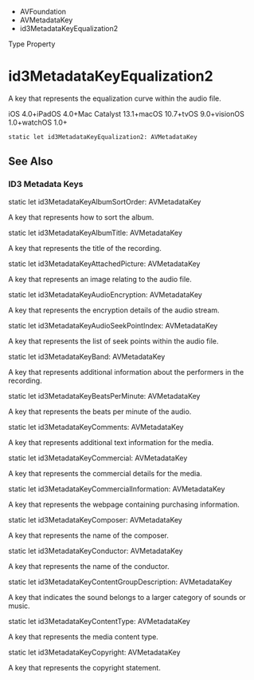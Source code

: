 

- AVFoundation
- AVMetadataKey
-  id3MetadataKeyEqualization2 

Type Property

# id3MetadataKeyEqualization2

A key that represents the equalization curve within the audio file.

iOS 4.0+iPadOS 4.0+Mac Catalyst 13.1+macOS 10.7+tvOS 9.0+visionOS 1.0+watchOS 1.0+

``` source
static let id3MetadataKeyEqualization2: AVMetadataKey
```

## See Also

### ID3 Metadata Keys

static let id3MetadataKeyAlbumSortOrder: AVMetadataKey

A key that represents how to sort the album.

static let id3MetadataKeyAlbumTitle: AVMetadataKey

A key that represents the title of the recording.

static let id3MetadataKeyAttachedPicture: AVMetadataKey

A key that represents an image relating to the audio file.

static let id3MetadataKeyAudioEncryption: AVMetadataKey

A key that represents the encryption details of the audio stream.

static let id3MetadataKeyAudioSeekPointIndex: AVMetadataKey

A key that represents the list of seek points within the audio file.

static let id3MetadataKeyBand: AVMetadataKey

A key that represents additional information about the performers in the recording.

static let id3MetadataKeyBeatsPerMinute: AVMetadataKey

A key that represents the beats per minute of the audio.

static let id3MetadataKeyComments: AVMetadataKey

A key that represents additional text information for the media.

static let id3MetadataKeyCommercial: AVMetadataKey

A key that represents the commercial details for the media.

static let id3MetadataKeyCommercialInformation: AVMetadataKey

A key that represents the webpage containing purchasing information.

static let id3MetadataKeyComposer: AVMetadataKey

A key that represents the name of the composer.

static let id3MetadataKeyConductor: AVMetadataKey

A key that represents the name of the conductor.

static let id3MetadataKeyContentGroupDescription: AVMetadataKey

A key that indicates the sound belongs to a larger category of sounds or music.

static let id3MetadataKeyContentType: AVMetadataKey

A key that represents the media content type.

static let id3MetadataKeyCopyright: AVMetadataKey

A key that represents the copyright statement.


